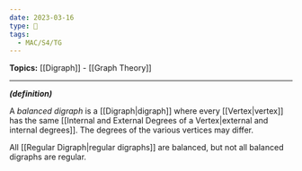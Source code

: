 ```yaml
---
date: 2023-03-16
type: 🧠
tags:
  - MAC/S4/TG
---
```


**Topics:** [[Digraph]] - [[Graph Theory]]

---

_**(definition)**_

A _balanced digraph_ is a [[Digraph|digraph]] where every [[Vertex|vertex]] has the same [[Internal and External Degrees of a Vertex|external and internal degrees]]. The degrees of the various vertices may differ.

All [[Regular Digraph|regular digraphs]] are balanced, but not all balanced digraphs are regular.
